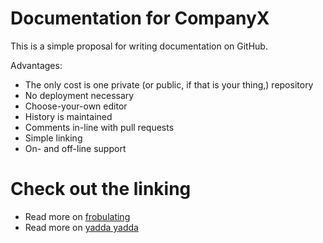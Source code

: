 # Documentation for CompanyX

This is a simple proposal for writing documentation on GitHub.

Advantages:

  - The only cost is one private (or public, if that is your thing,) repository
  - No deployment necessary
  - Choose-your-own editor
  - History is maintained
  - Comments in-line with pull requests
  - Simple linking
  - On- and off-line support

# Check out the linking

  - Read more on [frobulating][frobulator]
  - Read more on [yadda yadda][yadda]

[frobulator]: /frobulator
[yadda]: /yadda

